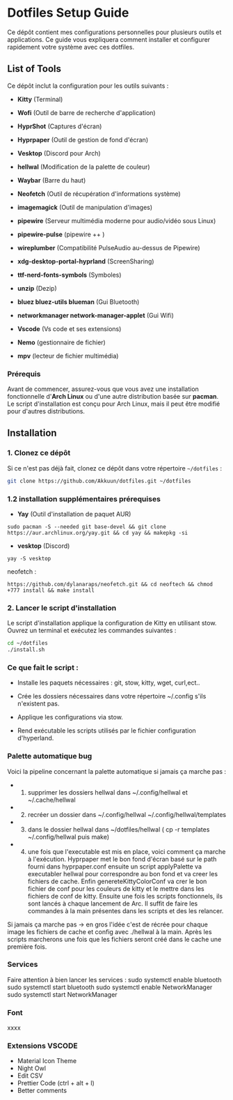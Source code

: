 # Dotfiles Setup Guide

Ce dépôt contient mes configurations personnelles pour plusieurs outils et applications. Ce guide vous expliquera comment installer et configurer rapidement votre système avec ces dotfiles.

## List of Tools

Ce dépôt inclut la configuration pour les outils suivants :

- **Kitty** (Terminal)
- **Wofi** (Outil de barre de recherche d'application)
- **HyprShot** (Captures d'écran)

- **Hyprpaper** (Outil de gestion de fond d'écran)
- **Vesktop** (Discord pour Arch)
- **hellwal** (Modification de la palette de couleur)
- **Waybar** (Barre du haut)
- **Neofetch** (Outil de récupération d'informations système)
- **imagemagick** (Outil de manipulation d'images)
- **pipewire** (Serveur multimédia moderne pour audio/vidéo sous Linux)
- **pipewire-pulse** (pipewire ++ )
- **wireplumber** (Compatibilité PulseAudio au-dessus de Pipewire)
- **xdg-desktop-portal-hyprland** (ScreenSharing)
- **ttf-nerd-fonts-symbols** (Symboles)
- **unzip** (Dezip)
- **bluez bluez-utils blueman** (Gui Bluetooth)
- **networkmanager network-manager-applet** (Gui Wifi)
- **Vscode** (Vs code et ses extensions)
- **Nemo** (gestionnaire de fichier)
- **mpv** (lecteur de fichier multimédia) 

### Prérequis

Avant de commencer, assurez-vous que vous avez une installation fonctionnelle d'**Arch Linux** ou d'une autre distribution basée sur **pacman**. Le script d'installation est conçu pour Arch Linux, mais il peut être modifié pour d'autres distributions.

## Installation

### 1. Clonez ce dépôt

Si ce n'est pas déjà fait, clonez ce dépôt dans votre répertoire `~/dotfiles` :

```bash
git clone https://github.com/Akkuun/dotfiles.git ~/dotfiles
```

### 1.2 installation supplémentaires prérequises

- **Yay** (Outil d'installation de paquet AUR)

``sudo pacman -S --needed git base-devel && git clone https://aur.archlinux.org/yay.git && cd yay && makepkg -si``

- **vesktop** (Discord)

``yay -S vesktop``

neofetch :

``https://github.com/dylanaraps/neofetch.git && cd neoftech && chmod +777 install && make install``

### 2. Lancer le script d'installation

Le script d'installation applique la configuration de Kitty en utilisant stow. Ouvrez un terminal et exécutez les commandes suivantes :

```bash
cd ~/dotfiles
./install.sh
```

### Ce que fait le script :

- Installe les paquets nécessaires : git, stow, kitty, wget, curl,ect..

- Crée les dossiers nécessaires dans votre répertoire ~/.config s'ils n'existent pas.

- Applique les configurations via stow.

- Rend exécutable les scripts utilisés par le fichier configuration d'hyperland.


### Palette automatique bug

Voici la pipeline concernant la palette automatique si jamais ça marche pas :

- 1) supprimer les dossiers hellwal dans ~/.config/hellwal et ~/.cache/hellwal

- 2) recréer un dossier dans ~/.config/hellwal  ~/.config/hellwal/templates

- 3) dans le dossier hellwal dans ~/dotfiles/hellwal ( cp -r templates ~/.config/hellwal puis make)

- 4) une fois que l'executable est mis en place, voici comment ça marche à l'exécution. Hyprpaper met le bon fond d'écran basé sur le path fourni dans hyprpaper.conf ensuite un script applyPalette va executabler hellwal pour correspondre au bon fond et va creer les fichiers de cache. Enfin genereteKittyColorConf va crer le bon fichier de conf pour les couleurs de kitty et le mettre dans les fichiers de conf de kitty. Ensuite une fois les scripts fonctionnels, ils sont lancés à chaque lancement de Arc. Il suffit de faire les commandes à la main présentes dans les scripts et des les relancer.

Si jamais ça marche pas -> en gros l'idée c'est de récrée pour chaque image les fichiers de cache et config avec ./hellwal à la main. Après les scripts marcherons une fois que les fichiers seront créé dans le cache une première fois.

### Services

Faire attention à bien lancer les services :
sudo systemctl enable bluetooth
sudo systemctl start bluetooth
sudo systemctl enable NetworkManager
sudo systemctl start NetworkManager

### Font 

xxxx

### Extensions VSCODE

- Material Icon Theme
- Night Owl
- Edit CSV
- Prettier Code (ctrl + alt + l)
- Better comments

